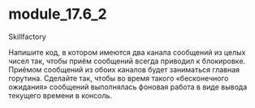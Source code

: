 # module_17.6_2
Skillfactory

Напишите код, в котором имеются два канала сообщений из целых чисел так, чтобы приём сообщений всегда приводил к блокировке. Приёмом сообщений из обоих каналов будет заниматься главная горутина. Сделайте так, чтобы во время такого «бесконечного ожидания» сообщений выполнялась фоновая работа в виде вывода текущего времени в консоль.
